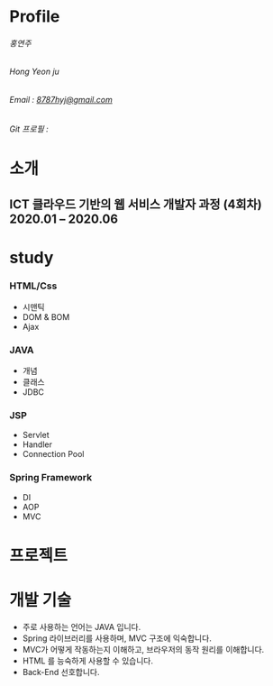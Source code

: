 # Profile

###### 홍연주
###### Hong Yeon ju
###### Email : 8787hyj@gmail.com
###### Git 프로필 : 

# 소개

## ICT 클라우드 기반의 웹 서비스 개발자 과정 (4회차) 2020.01 – 2020.06

# study
### HTML/Css
- 시맨틱
- DOM & BOM
- Ajax
### JAVA
- 개념
- 클래스
- JDBC
### JSP
- Servlet
- Handler
- Connection Pool
### Spring Framework
- DI
- AOP
- MVC

# 프로젝트

# 개발 기술
- 주로 사용하는 언어는 JAVA 입니다.
- Spring 라이브러리를 사용하며, MVC 구조에 익숙합니다.
- MVC가 어떻게 작동하는지 이해하고, 브라우저의 동작 원리를 이해합니다.
- HTML 를 능숙하게 사용할 수 있습니다.
- Back-End 선호합니다.
